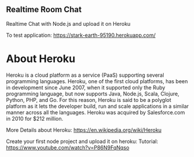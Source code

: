## Realtime Room Chat
Realtime Chat with Node.js and upload it on Heroku

To test application: https://stark-earth-95190.herokuapp.com/

# About Heroku
Heroku is a cloud platform as a service (PaaS) supporting several programming languages. Heroku, one of the first cloud platforms, has been in development since June 2007, when it supported only the Ruby programming language, but now supports Java, Node.js, Scala, Clojure, Python, PHP, and Go. For this reason, Heroku is said to be a polyglot platform as it lets the developer build, run and scale applications in a similar manner across all the languages. Heroku was acquired by Salesforce.com in 2010 for $212 million.

More Details about Heroku: https://en.wikipedia.org/wiki/Heroku

Create your first node project and upload it on heroku:
Tutorial: https://www.youtube.com/watch?v=P86N9FqNqso
